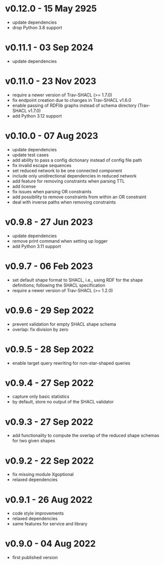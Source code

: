 # v0.12.0 - 15 May 2925
- update dependencies
- drop Python 3.8 support

# v0.11.1 - 03 Sep 2024
- update dependencies

# v0.11.0 - 23 Nov 2023
- require a newer version of Trav-SHACL (>= 1.7.0)
- fix endpoint creation due to changes in Trav-SHACL v1.6.0
- enable passing of RDFlib graphs instead of schema directory (Trav-SHACL v1.7.0)
- add Python 3.12 support

# v0.10.0 - 07 Aug 2023
- update dependencies
- update test cases
- add ability to pass a config dictionary instead of config file path
- fix invalid escape sequences
- set reduced network to be one connected component
- include only unidirectional dependencies in reduced network
- add feature for removing constraints when parsing TTL
- add license
- fix issues when parsing OR constraints
- add possibility to remove constraints from within an OR constraint
- deal with inverse paths when removing constraints

# v0.9.8 - 27 Jun 2023
- update dependencies
- remove print command when setting up logger
- add Python 3.11 support

# v0.9.7 - 06 Feb 2023
- set default shape format to SHACL, i.e., using RDF for the shape definitions; following the SHACL specification
- require a newer version of Trav-SHACL (>= 1.2.0)

# v0.9.6 - 29 Sep 2022
- prevent validation for empty SHACL shape schema
- overlap: fix division by zero

# v0.9.5 - 28 Sep 2022
- enable target query rewriting for non-star-shaped queries

# v0.9.4 - 27 Sep 2022
- capture only basic statistics
- by default, store no output of the SHACL validator

# v0.9.3 - 27 Sep 2022
- add functionality to compute the overlap of the reduced shape schemas for two given shapes

# v0.9.2 - 22 Sep 2022
- fix missing module Xgoptional
- relaxed dependencies

# v0.9.1 - 26 Aug 2022
- code style improvements
- relaxed dependencies
- same features for service and library

# v0.9.0 - 04 Aug 2022
- first published version